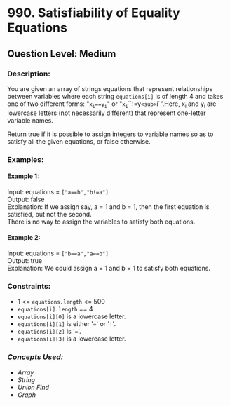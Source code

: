 # 990. Satisfiability of Equality Equations
## Question Level: Medium
### Description:
You are given an array of strings equations that represent relationships between variables where each string `equations[i]` is of length 4 and takes one of two different forms: "`x`<sub>`i`</sub>`==y`<sub>`i`</sub>" or "`x`<sub>`i`</sub>``!=y`<sub>`i`</sub>".Here, x<sub>i</sub> and y<sub>i</sub> are lowercase letters (not necessarily different) that represent one-letter variable names.

Return true if it is possible to assign integers to variable names so as to satisfy all the given equations, or false otherwise.

### Examples:
#### Example 1:

Input: equations = `["a==b","b!=a"]`  
Output: false  
Explanation: If we assign say, a = 1 and b = 1, then the first equation is satisfied, but not the second.  
There is no way to assign the variables to satisfy both equations.  
#### Example 2:

Input: equations = `["b==a","a==b"]`  
Output: true  
Explanation: We could assign a = 1 and b = 1 to satisfy both equations.  

### Constraints:

- 1 <= `equations.length` <= 500  
- `equations[i].length` == 4  
- `equations[i][0]` is a lowercase letter.  
- `equations[i][1]` is either '`=`' or '`!`'. 
- `equations[i][2]` is '`=`'.
- `equations[i][3]` is a lowercase letter.

### <i>Concepts Used:
- Array
- String
- Union Find
- Graph</i>